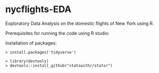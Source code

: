 # nycflights-EDA
Exploratory Data Analysis on the domestic flights of New York using R.

Prerequisites for running the code using R studio:

Installation of packages:


```
> install.packages('tidyverse')
```

```
> library(devtools)
> devtools::install_github("statswithr/statsr")
```
